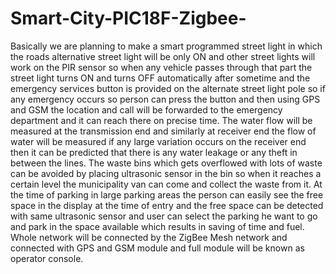# Smart-City-PIC18F-Zigbee-
 Basically we are planning to make a smart programmed street light in which the roads alternative street light will be only ON and other street lights will work on the PIR sensor so when any vehicle passes through that part the street light turns ON and turns OFF automatically after sometime and the emergency services button is provided on the alternate street light pole so if any emergency occurs so person can press the button and then using GPS and GSM the location and call will be forwarded to the emergency department and it can reach there on precise time. The water flow will be measured at the transmission end and similarly at receiver end the flow of water will be measured if any large variation occurs on the receiver end then it can be predicted that there is any water leakage or any theft in between the lines. The waste bins which gets overflowed with lots of waste can be avoided by placing ultrasonic sensor in the bin so when it reaches a certain level the municipality van can come and collect the waste from it. At the time of parking in large parking areas the person can easily see the free space in the display at the time of entry and the free space can be detected with same ultrasonic sensor and user can select the parking he want to go and park in the space available which results in saving of time and fuel. Whole network will be connected by the ZigBee Mesh network and connected with GPS and GSM module and full module will be known as operator console.
